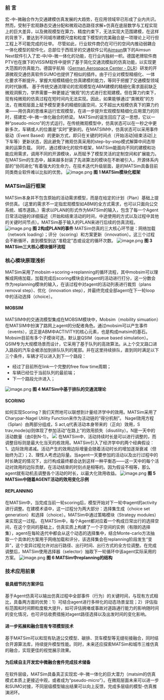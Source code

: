 ### 前 言
宏-中-微融合作为交通建模仿真发展的大趋势，在应用领域早已形成了业内共识。然而，受制于宏观静态交通分配和微观动态路径求解+仿真在底层数学与工程实现上的巨大差异，以及微观模型在算力、精度约束下，无法实现大范围建模，在这样的背景下，要达到不同城市建模尺度和粒度下模型的完美融合是一项理论上可行但工程上不可能完成的壮举。
尽管如此，行业软件商仍在可行的空间内推动弱耦合一体化模型的软件化，总部位于西班牙的交通软件公司[Aimsun](https://www.bing.com/ck/a?!&&p=6d90f4a78633155bJmltdHM9MTcwNzc4MjQwMCZpZ3VpZD0yMTYyZmViNi1lMGQ5LTYyMDktMzcxZi1lZDdiZTE5YTYzMWEmaW5zaWQ9NTIxMA&ptn=3&ver=2&hsh=3&fclid=2162feb6-e0d9-6209-371f-ed7be19a631a&psq=aimsum&u=a1aHR0cHM6Ly93d3cuYWltc3VuLmNvbS8&ntb=1)旗下的Aimsun Next软件引入了宏-中/中-微一体化的功能，在行业内独树一帜。德国老牌软件商PTV也在旗下的VISSIM软件中提供了基于简化交通流模拟的仿真功能，以实现更大范围的仿真能力。德国宇航局（[German Aerospace Center - DLR](https://www.bing.com/ck/a?!&&p=63caa62721c7ca1bJmltdHM9MTcwNzc4MjQwMCZpZ3VpZD0yMTYyZmViNi1lMGQ5LTYyMDktMzcxZi1lZDdiZTE5YTYzMWEmaW5zaWQ9NTE5OQ&ptn=3&ver=2&hsh=3&fclid=2162feb6-e0d9-6209-371f-ed7be19a631a&psq=%e5%be%b7%e5%9b%bd%e5%ae%87%e8%88%aa%e5%b1%80&u=a1aHR0cHM6Ly93d3cuZGxyLmRlL0VOL0hvbWUvaG9tZV9ub2RlLmh0bWw&ntb=1)）研发的开源微观交通仿真软件SUMO也提供了相似的插件。由于行业对模型精细化、一体化要求不断提升，掌握大规模精细化仿真建模的能力，等同于把握了交通模型领域的时代脉搏。
基于传统交通流理论的宏观模型在ABM建模的精细化需求面前缺乏微观洞察力，学界需要一种更接近“微观”的方式进行宏观建模。但在算力约束下，现有纯微观的仿真过程在短时间内无法实现。因此，如果能够通过“类微观”的方法，在微观层面上赋予模型更多的精细刻画空间，又不超出大规模仿真下的算力约束——用仿真的思维来运行宏观模型，在进一步提升宏观模型精细化应用潜力的同时，搭建宏-中-微一体化融合的桥梁。
MATSim的诞生回应了这一思想，它以一种“pseudo-micro”的方式运行。在传统微观模型中，仿真状态可以在一秒之中更新多次，车辆或人的位置是“实时”更新的。在MATSIM中，仿真状态可以采用事件驱动（Event Based）的更新方式，即只在关键的时间点（开始活动|结束活动|上下车等）更新状态，因此避免了微观仿真采用的step-by-step模式解算中间态带来的运算负载。
同时，通过模块化的软件框架，MATSim能面向不同的建模和功能应用需求，调用不同的开源模块，从而赋予了模型灵活的定制空间和扩展能力。在MATSim的生态中，越来越多封装了先进算法的模块在不断被引入，开源体系内部的“协同进化”有着强大的生命力，在技术迭代升级层面，是的MATSim具备目前同类商业软件难以比拟的优势。
![image.png](https://raw.githubusercontent.com/RGB3Q/imgbed/master/1670209477268-5694f7c8-55bf-4326-9f52-46b306db2a73.png ':size:100*100')
**图 1 MATSim模块化框架**
### MATSim运行框架
MATSim本身并不包含原始的活动需求模型，而是在给定的计划（Plan）基础上提供仿真。（这里的需求不一定指宏观模型如ABM的全方式需求，也可以只面向公交系统、城市道路。）需求以PLAN的形式作为MATSim的输入，包含了每一个Agent日常活动链的详细描述（开始和结束活动的时间，中途使用的方式以及过程中其他的关键时间节点）。MATSim基于输入的PLAN来进行后续的仿真流程。
![image.png](https://raw.githubusercontent.com/RGB3Q/imgbed/master/1670209477711-0112ad78-4990-44a2-9dba-24ee5ed77e26.png)
**图 2构成PLAN的事件**
MATSim仿真的三大核心环节是：网络加载（network loading）；评分（scoring）和方案更新（innovation）。这三个过程会不断循环，直到模型到达“准稳定”态或设定的循环次数。
![image.png](https://raw.githubusercontent.com/RGB3Q/imgbed/master/1670209477132-1b885a4f-465f-4150-ac5e-f4c97c140074.png)
**图 3 MATSim三大核心模块循环流程**
### 核心模块原理浅析
MATSim采用了mobsim->scoring->replanning的循环流程，其中mobsim可以理解成网络加载，加载完成后scoring模块会对agent的活动进行打分，这一分数会作为replanning模块的输入，在该过程中对agent的活动列表进行裁剪（plans removal step）、优化（innovation step），并最终完成全部agent在下一轮loop中的活动选择（choice）。
#### MOBSIM
MATSIM中的交通流模型集成在MOBSIM模块中，Mobsim（mobility simuation）在MATSIM中扮演了路网上agent的分配者角色。通过mobsim可以产生事件（events），这正是ABM中ACTIVITY的核心元素，也是构成matsim的基石。Mobsim目前有多个子模块可选，默认是QSIM（queue based simulation）。
QSIM专为大规模场景而设计，它采用了基于队列的高效算法。从上个交叉路口进入路段的汽车会被添加到排队队列的尾部。并在这里持续排队，直到同时满足以下三个条件，车辆才可以进入到下一个路段：

- 经过了目前所在link一个完整的free flow time周期；
- 车辆已经位于当前队列的最前端；
- 下一个路段允许进入；

![image.png](https://raw.githubusercontent.com/RGB3Q/imgbed/master/1670209477695-4e8d4943-754e-4e79-9c69-8c4260381591.png)
**图 4 MATSim中基于排队的交通流理论**
#### SCORING
如何实现Scoring？我们天然地可以联想到计量经济学中的效用。MATSim采用了Charypar-Nagel Utility Function来作为活动链的“得分机制”。
Nagel效用方程（Splan）由两部分组成，S act,q代表活动本身带来的（正向）效用，S trav,mode(q)则体现了参加活动“在路上”的效用损失（disutility）。N是一天中的活动数量（由0到N-1）。
![](https://raw.githubusercontent.com/RGB3Q/imgbed/master/1e093ac3cc52966d428623cad6820cc1.svg)
在MATSim中，活动持续时长是可以进行调整的，而调整目标则是最大化当天的栋效用。MATSim引入了经济学中的两个经典假设：1、边际效用递减。活动产生的效用边际增量会随着活动时长的增加逐渐衰减（但始终为正）；2、理性人考虑边际量。当agent一天要参加的活动以及出行过程中的时长确定的情况下，出行构成最终都会达到这样一种平衡态——这一天中的每个活动对效用的边际贡献，在活动结束的时刻点是相等的。因为假设不相等，那么agent就有动机去调整各个活动的时长，以最大化效用收益。
![image.png](https://raw.githubusercontent.com/RGB3Q/imgbed/master/1670209478427-a5b14af1-9f31-456e-a3f7-5bb2aa26c00e.png)
**图 5 MATSim中随着AGENT活动的效用变化示例**
#### REPLANNING
在MATSim中，当完成当前一轮scoring后，模型开始对下一轮中agent的activity进行调整。在建模术语中，这一过程分为两大部分：选择集生成（choice set generation）和选择（choice）。MATSim中通过策略模块（Strategy modules）来实现这一过程。
在MATSim中，每个Agent都对应着一个构成日常出行的选择空间，在这个空间的基础上，仿真实质上构建了一个子空间的实例（有限的选择集），agent在每轮迭代中都会从这个动态的选择集中，结合Monte-carlo方法抽取一个具体的方案用于网络加载和评分，该选择集会在replanning阶段发生“变异”，这个变异过程允许对出行路径、出行时间、出行方式的全方位调整。在完成调整后，MATSim使用选择器（selector）抽取下一轮循环中该agent实际采用的方案。
![image.png](https://raw.githubusercontent.com/RGB3Q/imgbed/master/1670209478495-556509a1-e9fd-4a8d-b918-5fc3d7f55a68.png)
**图 6 MATSim中replanning的结构**
### 技术应用前景
#### 极具细节的方案评估
基于Agent仿真可以输出仿真过程中全部事件（行为）的关键时间，与现有方式相比，具备两方面的优势：1）可结合agent进行多样化的动态场景呈现；2）评估指标范围和时间颗粒度极大提升，如可评估拥堵或事故对道路通行能力的影响随时间的变化情况，也可评估收费措施对agent路径选择以及出发时间的变化影响。
#### 进一步拓展和融合现有专项模型技术
基于MATSim可以和现有轨道公交模型、碳排、货车模型等无缝衔接融合，同时结合开源算法库，持续提升模型性能。同时，未来还应探索MATSim和城市三维仿真的融合，实现更佳的视觉展示效果。
#### 为后续自主开发宏中微融合套件完成技术储备
在软件层级，MATSim具备真正实现宏-中-微一体化的巨大潜力（matsim的仿真模式本质上更接近中观，或者成为“pseudo-micro”）。在微观层面未来可以进一步和SUMO对接，不同层级模型输出结果可以向上反馈，完成多层级的模型-仿真推演闭环。
